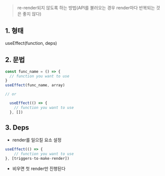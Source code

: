 > re-render되지 않도록 하는 방법(API를 불러오는 경우 render마다 반복되는 것은 좋지 않다)

## 1. 형태
useEffect(function, deps)

## 2. 문법
```js
const func_name = () => {
  // function you want to use
}
useEffect(func_name, array)

// or

  useEffect(() => {
    // function you want to use
  }, [])
```

## 3. Deps
- render를 일으킬 요소 설정
```js
useEffect(() => {
	// function you want to use
}, [triggers-to-make-render])
```
- 비우면 첫 render만 진행된다